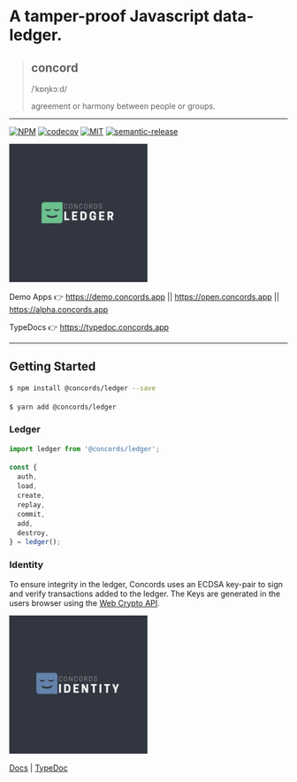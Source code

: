 # A tamper-proof Javascript data-ledger.

> ## concord
> /ˈkɒŋkɔːd/
>
> agreement or harmony between people or groups.

---
[![NPM](https://img.shields.io/npm/v/@concords/ledger)](https://www.npmjs.com/package/@concords/ledger)
[![codecov](https://codecov.io/gh/concords/ledger/branch/main/graph/badge.svg?token=YGJMR1YSMA)](https://codecov.io/gh/concords/ledger)
[![MIT](https://img.shields.io/github/license/concords/ledger)](https://github.com/concords/ledger/blob/main/COPYING)
[![semantic-release](https://img.shields.io/badge/%20%20%F0%9F%93%A6%F0%9F%9A%80-semantic--release-e10079.svg)](https://github.com/semantic-release/semantic-release)

<img src="https://github.com/concords/ledger/raw/main/packages/assets/brand/logos/ledger.png" data-canonical-src="https://github.com/concords/ledger/raw/main/packages/assets/brand/logos/ledger.png" width="250" height="250" />

Demo Apps 👉 https://demo.concords.app || https://open.concords.app || https://alpha.concords.app

TypeDocs 👉 https://typedoc.concords.app

----


## Getting Started

```bash
$ npm install @concords/ledger --save

$ yarn add @concords/ledger
```

### Ledger

```javascript
import ledger from '@concords/ledger';

const {
  auth,
  load,
  create,
  replay,
  commit,
  add,
  destroy,
} = ledger();
```

### Identity

To ensure integrity in the ledger, Concords uses an ECDSA key-pair to sign and verify transactions added to the ledger. The Keys are generated in the users browser using the [Web Crypto API](https://developer.mozilla.org/en-US/docs/Web/API/Web_Crypto_API).

<img src="https://github.com/concords/ledger/raw/main/packages/assets/brand/logos/identity.png" data-canonical-src="https://github.com/concords/ledger/raw/main/packages/assets/brand/logos/identity.png" width="250" height="250" />

[Docs](https://docs.concords.app/guide/identity.html) | [TypeDoc](https://typedoc.concords.app/modules/identity_src.html)


